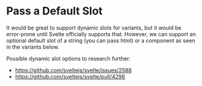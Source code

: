 # Pass a Default Slot

It would be great to support dynamic slots for variants, but it would be error-prone until Svelte officially supports that. However, we can support an optional default slot of a string (you can pass html) or a component as seen in the variants below.

Possible dynamic slot options to research further: 
- https://github.com/sveltejs/svelte/issues/2588 
- https://github.com/sveltejs/svelte/pull/4296
